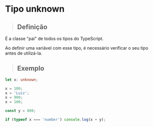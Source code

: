 # Tipo unknown

> ## **Definição**

É a classe "pai" de todos os tipos do TypeScript.

Ao definir uma variável com esse tipo, é necessário verificar o seu tipo antes de utilizá-la.

> ## **Exemplo**

```ts
let x: unknown;

x = 100;
x = 'Luiz';
x = 900;
x = 100;

const y = 800;

if (typeof x === 'number') console.log(x + y);
```
